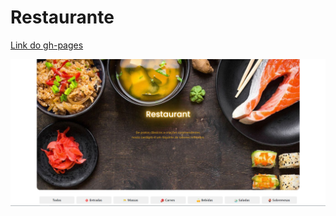 # Restaurante

[Link do gh-pages](https://gui-pires.github.io/Restaurante/)

<img src="/src/imagens/Restaurand-1.png" alt="Restaurante">
